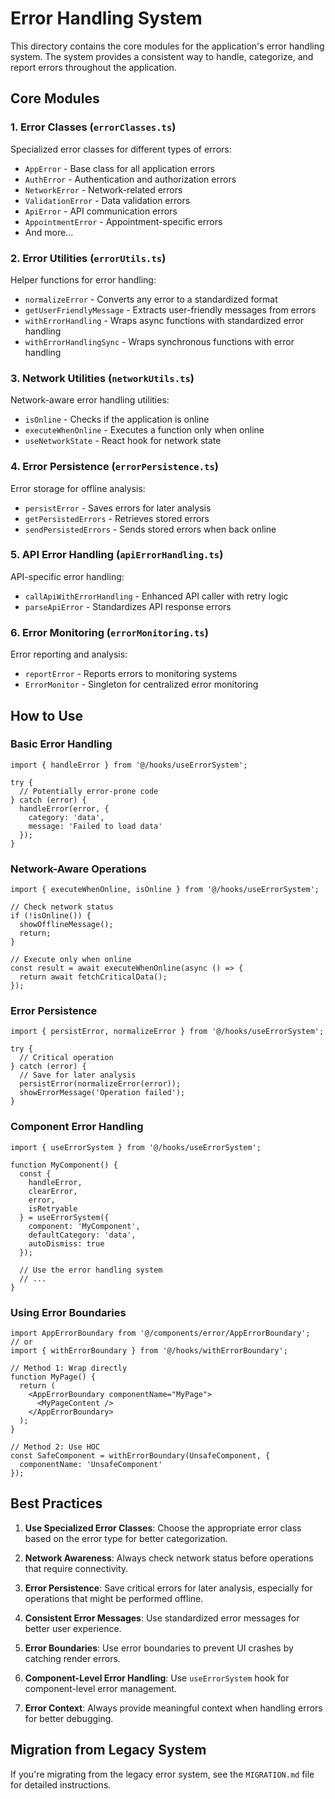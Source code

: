 # Error Handling System

This directory contains the core modules for the application's error handling system. The system provides a consistent way to handle, categorize, and report errors throughout the application.

## Core Modules

### 1. Error Classes (`errorClasses.ts`)

Specialized error classes for different types of errors:

- `AppError` - Base class for all application errors
- `AuthError` - Authentication and authorization errors
- `NetworkError` - Network-related errors
- `ValidationError` - Data validation errors
- `ApiError` - API communication errors
- `AppointmentError` - Appointment-specific errors
- And more...

### 2. Error Utilities (`errorUtils.ts`)

Helper functions for error handling:

- `normalizeError` - Converts any error to a standardized format
- `getUserFriendlyMessage` - Extracts user-friendly messages from errors
- `withErrorHandling` - Wraps async functions with standardized error handling
- `withErrorHandlingSync` - Wraps synchronous functions with error handling

### 3. Network Utilities (`networkUtils.ts`)

Network-aware error handling utilities:

- `isOnline` - Checks if the application is online
- `executeWhenOnline` - Executes a function only when online
- `useNetworkState` - React hook for network state

### 4. Error Persistence (`errorPersistence.ts`)

Error storage for offline analysis:

- `persistError` - Saves errors for later analysis
- `getPersistedErrors` - Retrieves stored errors
- `sendPersistedErrors` - Sends stored errors when back online

### 5. API Error Handling (`apiErrorHandling.ts`)

API-specific error handling:

- `callApiWithErrorHandling` - Enhanced API caller with retry logic
- `parseApiError` - Standardizes API response errors

### 6. Error Monitoring (`errorMonitoring.ts`)

Error reporting and analysis:

- `reportError` - Reports errors to monitoring systems
- `ErrorMonitor` - Singleton for centralized error monitoring

## How to Use

### Basic Error Handling

```tsx
import { handleError } from '@/hooks/useErrorSystem';

try {
  // Potentially error-prone code
} catch (error) {
  handleError(error, {
    category: 'data',
    message: 'Failed to load data'
  });
}
```

### Network-Aware Operations

```tsx
import { executeWhenOnline, isOnline } from '@/hooks/useErrorSystem';

// Check network status
if (!isOnline()) {
  showOfflineMessage();
  return;
}

// Execute only when online
const result = await executeWhenOnline(async () => {
  return await fetchCriticalData();
});
```

### Error Persistence

```tsx
import { persistError, normalizeError } from '@/hooks/useErrorSystem';

try {
  // Critical operation
} catch (error) {
  // Save for later analysis
  persistError(normalizeError(error));
  showErrorMessage('Operation failed');
}
```

### Component Error Handling

```tsx
import { useErrorSystem } from '@/hooks/useErrorSystem';

function MyComponent() {
  const { 
    handleError, 
    clearError, 
    error, 
    isRetryable 
  } = useErrorSystem({
    component: 'MyComponent',
    defaultCategory: 'data',
    autoDismiss: true
  });
  
  // Use the error handling system
  // ...
}
```

### Using Error Boundaries

```tsx
import AppErrorBoundary from '@/components/error/AppErrorBoundary';
// or
import { withErrorBoundary } from '@/hooks/withErrorBoundary';

// Method 1: Wrap directly
function MyPage() {
  return (
    <AppErrorBoundary componentName="MyPage">
      <MyPageContent />
    </AppErrorBoundary>
  );
}

// Method 2: Use HOC
const SafeComponent = withErrorBoundary(UnsafeComponent, {
  componentName: 'UnsafeComponent'
});
```

## Best Practices

1. **Use Specialized Error Classes**: Choose the appropriate error class based on the error type for better categorization.

2. **Network Awareness**: Always check network status before operations that require connectivity.

3. **Error Persistence**: Save critical errors for later analysis, especially for operations that might be performed offline.

4. **Consistent Error Messages**: Use standardized error messages for better user experience.

5. **Error Boundaries**: Use error boundaries to prevent UI crashes by catching render errors.

6. **Component-Level Error Handling**: Use `useErrorSystem` hook for component-level error management.

7. **Error Context**: Always provide meaningful context when handling errors for better debugging.

## Migration from Legacy System

If you're migrating from the legacy error system, see the `MIGRATION.md` file for detailed instructions. 